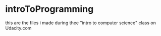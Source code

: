 # introToProgramming
this are the files i made during thee "intro to computer science" class on Udacity.com

